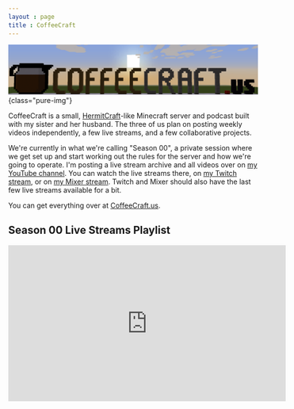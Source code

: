 ```yaml
---
layout : page
title : CoffeeCraft
---
```


![CoffeeCraft Logo](/res/logo-coffeecraft.png){class="pure-img"}

CoffeeCraft is a small, [HermitCraft](http://hermitcraft.com/)-like Minecraft server and podcast built with my sister and her husband. The three of us plan on posting weekly videos independently, a few live streams, and a few collaborative projects.

We're currently in what we're calling "Season 00", a private session where we get set up and start working out the rules for the server and how we're going to operate. I'm posting a live stream archive and all videos over on [my YouTube channel](https://www.youtube.com/channel/UCXafqhKHbkSUIrq0LAuu0tw). You can watch the live streams there, on [my Twitch stream](https://www.twitch.tv/anonjr_live), or on [my Mixer stream](https://mixer.com/AnonJr_Live). Twitch and Mixer should also have the last few live streams available for a bit.

You can get everything over at [CoffeeCraft.us](https://www.coffeecraft.us/).

## <i class="fab fa-youtube"></i> Season 00 Live Streams Playlist
<!-- https://www.youtube.com/playlist?list=PLRYHZptiLlalzpDIvSrkgL1vAyaf0fOum  - Season 00-->
<iframe width="560" height="315" src="https://www.youtube.com/embed/videoseries?list=PLRYHZptiLlalzpDIvSrkgL1vAyaf0fOum" frameborder="0" allow="autoplay; encrypted-media" allowfullscreen></iframe>